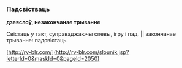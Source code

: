 ### Падсвістваць
**дзеяслоў, незакончанае трыванне**

Свістаць у такт, суправаджаючы спевы, ігру і пад. || закончанае трыванне: падсвістаць.

<a rel="author">[http://rv-blr.com/](http://rv-blr.com/slounik.jsp?letterId=0&maskId=0&pageId=2050)</a>
